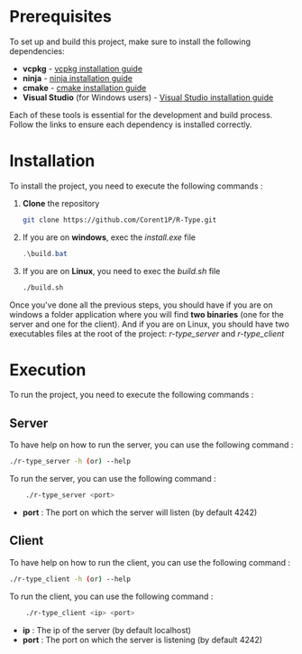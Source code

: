 # Prerequisites

To set up and build this project, make sure to install the following dependencies:

- **vcpkg** - [vcpkg installation guide](https://example.com/vcpkg-install-guide)
- **ninja** - [ninja installation guide](https://example.com/ninja-install-guide)
- **cmake** - [cmake installation guide](https://example.com/cmake-install-guide)
- **Visual Studio** (for Windows users) - [Visual Studio installation guide](https://example.com/visual-studio-install-guide)

Each of these tools is essential for the development and build process. Follow the links to ensure each dependency is installed correctly.

# Installation

To install the project, you need to execute the following commands :

1. **Clone** the repository
   ```sh
   git clone https://github.com/Corent1P/R-Type.git
   ```

2. If you are on **windows**, exec the *install.exe* file
   ```powershell
   .\build.bat
   ```

3. If you are on **Linux**, you need to exec the *build.sh* file
    ```sh
    ./build.sh
    ```

Once you've done all the previous steps, you should have if you are on windows a folder application where you will find **two binaries** (one for the server and one for the client). And if you are on Linux, you should have two executables files at the root of the project: *r-type_server* and *r-type_client*

# Execution

To run the project, you need to execute the following commands :

## Server

To have help on how to run the server, you can use the following command :

```sh
./r-type_server -h (or) --help
```

To run the server, you can use the following command :

```sh
    ./r-type_server <port>
```
- **port** : The port on which the server will listen (by default 4242)

## Client

To have help on how to run the client, you can use the following command :

```sh
./r-type_client -h (or) --help
```

To run the client, you can use the following command :

```sh
    ./r-type_client <ip> <port>
```
- **ip** : The ip of the server (by default localhost)
- **port** : The port on which the server is listening (by default 4242)
